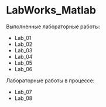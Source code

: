 # LabWorks_Matlab

Выполненные лабораторные работы:

* Lab_01
* Lab_02
* Lab_03
* Lab_04
* Lab_05
* Lab_06

Лабораторные работы в процессе:
* Lab_07
* Lab_08
